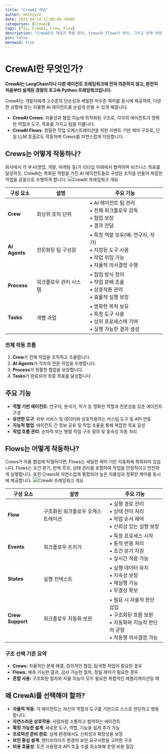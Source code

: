 ```yaml
---
title: "CrewAI 개념"
author: mminzy22
date: 2025-04-14 21:00:00 +0900
categories: [CrewAI]
tags: [TIL, CrewAI, Crew, Flow]
description: "CrewAI의 개념과 작동 원리, Crews와 Flows의 차이, 그리고 언제 어떤 구조를 사용할지에 대해 상세히 설명합니다."
pin: false
mermaid: true
---
```


# CrewAI란 무엇인가?

**CrewAI는 LangChain이나 다른 에이전트 프레임워크에 전혀 의존하지 않고, 완전히 처음부터 설계된 경량의 초고속 Python 프레임워크입니다.**

CrewAI는 개발자에게 고수준의 단순성과 세밀한 저수준 제어를 동시에 제공하여, 다양한 상황에 맞는 자율형 AI 에이전트를 손쉽게 만들 수 있게 해줍니다:

* **CrewAI Crews**: 자율성과 협업 지능에 최적화된 구조로, 각각의 에이전트가 명확한 역할과 도구, 목표를 가지고 팀을 이룹니다.
* **CrewAI Flows**: 정밀한 작업 오케스트레이션을 위한 이벤트 기반 제어 구조로, 단일 LLM 호출로도 작동하며 Crews를 자연스럽게 지원합니다.

## Crews는 어떻게 작동하나?

<Note>
  회사에서 각 부서(영업, 개발, 마케팅 등)가 리더십 아래에서 협력하며 비즈니스 목표를 달성하듯, CrewAI는 특화된 역할을 가진 AI 에이전트들로 구성된 조직을 만들어 복잡한 작업을 공동으로 수행하게 합니다.
</Note>

<Frame caption="CrewAI 프레임워크 개요">
  <img src="https://mintlify.s3.us-west-1.amazonaws.com/crewai/crews.png" alt="CrewAI 프레임워크 개요" />
</Frame>

| 구성 요소       | 설명                        | 주요 기능 |
|------------------|-----------------------------|-----------|
| **Crew**         | 최상위 조직 단위            | • AI 에이전트 팀 관리<br />• 전체 워크플로우 감독<br />• 협업 보장<br />• 결과 전달 |
| **AI Agents**    | 전문화된 팀 구성원           | • 특정 역할 보유(예: 연구자, 작가)<br />• 지정된 도구 사용<br />• 작업 위임 가능<br />• 자율적 의사결정 수행 |
| **Process**      | 워크플로우 관리 시스템       | • 협업 방식 정의<br />• 작업 분배 조율<br />• 상호작용 관리<br />• 효율적 실행 보장 |
| **Tasks**        | 개별 과업                   | • 명확한 목적 보유<br />• 특정 도구 사용<br />• 상위 프로세스에 기여<br />• 실행 가능한 결과 생성 |

### 전체 작동 흐름

1. **Crew**가 전체 작업을 조직하고 조율합니다.
2. **AI Agents**가 각자의 전문 작업을 수행합니다.
3. **Process**가 원활한 협업을 보장합니다.
4. **Tasks**가 완료되어 최종 목표를 달성합니다.

## 주요 기능

- **역할 기반 에이전트**: 연구자, 분석가, 작가 등 명확한 역할과 전문성을 갖춘 에이전트 구성
- **유연한 도구**: 외부 서비스 및 데이터와 상호작용하는 커스텀 도구 및 API 연동
- **지능적 협업**: 에이전트 간 정보 공유 및 작업 조율을 통해 복잡한 목표 달성
- **작업 흐름 관리**: 순차적 또는 병렬 작업 구조 정의 및 종속성 자동 처리

## Flows는 어떻게 작동하나?

<Note>
  Crews가 자율 협업에 탁월하다면, Flows는 세밀한 제어 기반 자동화에 특화되어 있습니다. Flows는 조건 분기, 반복 루프, 상태 관리를 포함하여 작업을 안정적이고 안전하게 실행합니다. 또한 Crews와 자연스럽게 통합되어 높은 자율성과 정확한 제어를 동시에 제공합니다.
</Note>

<Frame caption="CrewAI 프레임워크 개요">
  <img src="https://mintlify.s3.us-west-1.amazonaws.com/crewai/flows.png" alt="CrewAI 프레임워크 개요" />
</Frame>

| 구성 요소        | 설명                         | 주요 기능 |
|------------------|------------------------------|-----------|
| **Flow**         | 구조화된 워크플로우 오케스트레이션 | • 실행 경로 관리<br />• 상태 전이 처리<br />• 작업 순서 제어<br />• 신뢰성 있는 실행 보장 |
| **Events**       | 워크플로우 트리거             | • 특정 프로세스 시작<br />• 동적 반응 처리<br />• 조건 분기 지원<br />• 실시간 적응 가능 |
| **States**       | 실행 컨텍스트                | • 실행 데이터 유지<br />• 지속성 보장<br />• 재실행 가능<br />• 무결성 확보 |
| **Crew Support** | 워크플로우 자동화 보완         | • 필요 시 자율적 판단 삽입<br />• 구조화된 흐름 보완<br />• 자동화와 지능적 판단의 균형<br />• 적응형 의사결정 가능 |

### 구조 선택 기준 요약

- **Crews:** 자율적인 문제 해결, 창의적인 협업, 탐색형 작업이 필요한 경우
- **Flows:** 예측 가능한 결과, 감사 가능한 절차, 정밀 제어가 필요한 경우
- **혼합 사용:** 구조화된 절차와 자율 지능이 모두 필요한 복합적인 애플리케이션일 때

## 왜 CrewAI를 선택해야 할까?

- **자율적 작동**: 각 에이전트는 자신의 역할과 도구를 기반으로 스스로 판단하고 행동합니다.
- **자연스러운 상호작용**: 사람처럼 소통하고 협력하는 에이전트
- **확장 가능한 설계**: 새로운 도구, 역할, 기능을 쉽게 추가 가능
- **프로덕션 준비 완료**: 실제 환경에서도 신뢰성과 확장성을 보장
- **보안 중심 설계**: 엔터프라이즈 환경의 보안 요구사항을 고려한 구조
- **비용 효율성**: 토큰 사용량과 API 호출 수를 최소화해 운영 비용 절감

